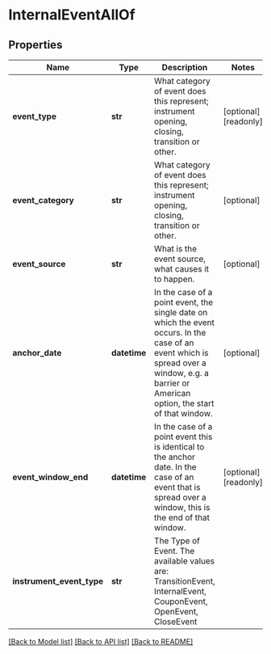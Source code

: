 # InternalEventAllOf


## Properties
Name | Type | Description | Notes
------------ | ------------- | ------------- | -------------
**event_type** | **str** | What category of event does this represent; instrument opening, closing, transition or other. | [optional] [readonly] 
**event_category** | **str** | What category of event does this represent; instrument opening, closing, transition or other. | [optional] 
**event_source** | **str** | What is the event source, what causes it to happen. | [optional] 
**anchor_date** | **datetime** | In the case of a point event, the single date on which the event occurs. In the case of an event which is  spread over a window, e.g. a barrier or American option, the start of that window. | [optional] 
**event_window_end** | **datetime** | In the case of a point event this is identical to the anchor date. In the case of an event that is spread over a window,  this is the end of that window. | [optional] [readonly] 
**instrument_event_type** | **str** | The Type of Event. The available values are: TransitionEvent, InternalEvent, CouponEvent, OpenEvent, CloseEvent | 

[[Back to Model list]](../README.md#documentation-for-models) [[Back to API list]](../README.md#documentation-for-api-endpoints) [[Back to README]](../README.md)


